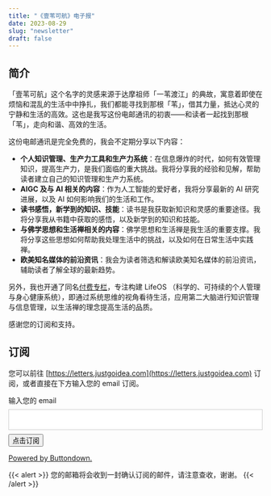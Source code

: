```yaml
---
title: "《壹苇可航》电子报"
date: 2023-08-29
slug: "newsletter"
draft: false
---
```


## 简介

「壹苇可航」这个名字的灵感来源于达摩祖师「一苇渡江」的典故，寓意着即使在烦恼和混乱的生活中中挣扎，我们都能寻找到那根「苇」，借其力量，抵达心灵的宁静和生活的高效。这也是我写这份电邮通讯的初衷——和读者一起找到那根「苇」，走向和谐、高效的生活。

这份电邮通讯是完全免费的，我会不定期分享以下内容：

- **个人知识管理、生产力工具和生产力系统**：在信息爆炸的时代，如何有效管理知识，提高生产力，是我们面临的重大挑战。我将分享我的经验和见解，帮助读者建立自己的知识管理和生产力系统。
- **AIGC 及与 AI 相关的内容**：作为人工智能的爱好者，我将分享最新的 AI 研究进展，以及 AI 如何影响我们的生活和工作。
- **读书感悟，新学到的知识、技能**：读书是我获取新知识和灵感的重要途径。我将分享我从书籍中获取的感悟，以及新学到的知识和技能。
- **与佛学思想和生活禅相关的内容**：佛学思想和生活禅是我生活的重要支撑。我将分享这些思想如何帮助我处理生活中的挑战，以及如何在日常生活中实践禅。
- **欧美知名媒体的前沿资讯**：我会为读者筛选和解读欧美知名媒体的前沿资讯，辅助读者了解全球的最新趋势。

另外，我也开通了同名[付费专栏](https://xiaobot.net/p/ywkh?refer=59b4c4c8-52a3-4dd4-b54b-1a81d7a4fb18&utm_source=justgoidea&utm_medium=email)，专注构建 LifeOS （科学的、可持续的个人管理与身心健康系统），即通过系统思维的视角看待生活，应用第二大脑进行知识管理与信息管理，以生活禅的理念提高生活的品质。

感谢您的订阅和支持。

## 订阅

您可以前往  [https://letters.justgoidea.com](https://letters.justgoidea.com) 订阅，或者直接在下方输入您的 email 订阅。

<form
  action="https://buttondown.email/api/emails/embed-subscribe/justgoidea"
  method="post"
  target="popupwindow"
  onsubmit="window.open('https://buttondown.email/justgoidea', 'popupwindow')"
  class="embeddable-buttondown-form"
  style="width: 100%;"
>
  <label for="bd-email">输入您的 email</label>
  <input type="email" name="email" id="bd-email" class="email-input"
    style="width: 100%;
           border: 1px solid #ccc;
           padding: 12px 20px;
           margin: 8px 0;
           box-sizing: border-box;"
  />

  <input type="submit" value="点击订阅" />
  <p>
    <a href="https://buttondown.email/refer/justgoidea" target="_blank">Powered by Buttondown.</a>
  </p>
</form>

{{< alert >}}
您的邮箱将会收到一封确认订阅的邮件，请注意查收，谢谢。
{{< /alert >}}
